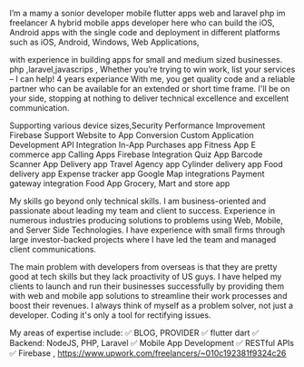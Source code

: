 I’m a mamy a sonior developer mobile flutter apps web and laravel php im freelancer
A hybrid mobile apps developer here who can build the iOS, Android apps with the single code and deployment in different platforms such as iOS, Android, Windows, Web Applications,

with experience in building apps for small and medium sized businesses. php ,laravel,javascrips , Whether you’re trying to win work, list your services – I can help!
4 years experiance
With me, you get quality code and a reliable partner who can be available for an extended or short time frame. I'll be on your side, stopping at nothing to deliver technical excellence and excellent communication.


Supporting various device sizes,Security
Performance Improvement
Firebase Support
Website to App Conversion
Custom Application Development
API Integration
In-App Purchases app
Fitness App
E commerce app
Calling Apps
Firebase Integration
Quiz App
Barcode Scanner App
Delivery app
Travel Agency app
Cylinder delivery app
Food delivery app
Expense tracker app
Google Map integrations
Payment gateway integration
Food App
Grocery, Mart and store app

My skills go beyond only technical skills. I am business-oriented and passionate about leading my team and client to success.
Experience in numerous industries producing solutions to problems using Web, Mobile, and Server Side Technologies. I have experience with small firms through large investor-backed projects where I have led the team and managed client communications.

The main problem with developers from overseas is that they are pretty good at tech skills but they lack proactivity of US guys.
I have helped my clients to launch and run their businesses successfully by providing them with web and mobile app solutions to streamline their work processes and boost their revenues.
I always think of myself as a problem solver, not just a developer. Coding it's only a tool for rectifying issues.

My areas of expertise include:
✅ BLOG, PROVIDER
✅ flutter dart
✅ Backend: NodeJS, PHP, Laravel
✅ Mobile App Development
✅ RESTful APIs
✅ Firebase ,
https://www.upwork.com/freelancers/~010c192381f9324c26
